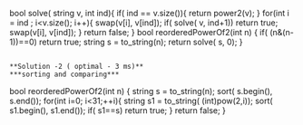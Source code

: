 bool solve( string v, int ind){
if( ind == v.size()){
return power2(v);
}
for(int i = ind ; i<v.size(); i++){
swap(v[i], v[ind]);
if( solve( v, ind+1)) return true;
swap(v[i], v[ind]);
}
return false;
}
bool reorderedPowerOf2(int n) {
if( (n&(n-1))==0) return true;
string s = to_string(n);
return solve( s, 0);
}
```
​
**Solution -2 ( optimal - 3 ms)**
***sorting and comparing***
```
bool reorderedPowerOf2(int n) {
string s = to_string(n);
sort( s.begin(), s.end());
for(int i=0; i<31;++i){
string s1 = to_string( (int)pow(2,i));
sort( s1.begin(), s1.end());
if( s1==s) return true;
}
return false;
}
```
​